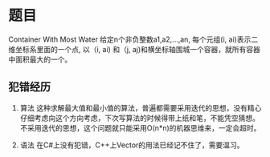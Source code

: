 # 题目
Container With Most Water
给定n个非负整数a1,a2,...,an, 每个元组(i, ai)表示二维坐标系里面的一个点, 以（i, ai) 和（j, aj)和横坐标轴围城一个容器，就所有容器中面积最大的一个。


## 犯错经历
1. 算法
这种求解最大值和最小值的算法，普遍都需要采用迭代的思想，没有精心仔细考虑向这个方向考虑，下次写算法的时候得带上纸和笔，不能凭空猜想。不采用迭代的思想，这个问题就只能采用O(n*n)的机器思维来，一定会超时。

2. 语法
在C#上没有犯错，C++上Vector的用法已经记不住了，需要温习。



